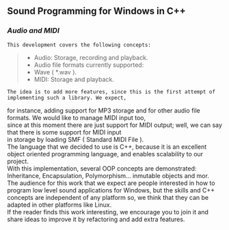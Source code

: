 
## **Sound Programming for Windows in C++**  

### *Audio and MIDI*  
  
    
    This development covers the following concepts:  
>  
> - Audio: Storage, recording and playback.  
> - Audio file formats currently supported:  
> - Wave ( *.wav ).  
> - MIDI: Storage and playback.  
>  
      
	The idea is to add more features, since this is the first attempt of implementing such a library. We expect,  
for instance, adding support for MP3 storage and for other audio file formats. We would like to manage MIDI input too,  
since at this moment there are just support for MIDI output; well, we can say that there is some support for MIDI input  
in storage by loading SMF ( Standard MIDI File ).  
The language that we decided to use is C++, because it is an excellent object oriented programming language, and enables scalability to our project.  
With this implementation, several OOP concepts are demonstrated: Inheritance, Encapsulation, Polymorphism... inmutable objects and mor.  
The audience for this work that we expect are people interested in how to program low level sound applications for Windows, but the skills and C++  
concepts are independent of any platform so, we think that they can be adapted in other platforms like Linux.  
If the reader finds this work interesting, we encourage you to join it and share ideas to improve it by refactoring and add extra features.  
  
  